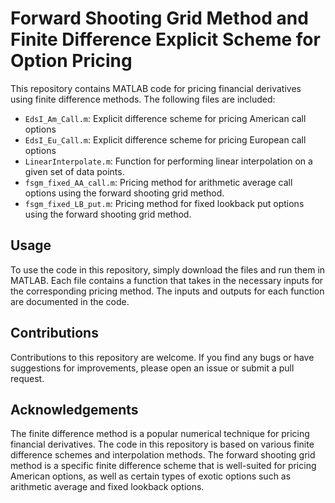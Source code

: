 # Forward Shooting Grid Method and Finite Difference Explicit Scheme for Option Pricing

This repository contains MATLAB code for pricing financial derivatives using finite difference methods. The following files are included:

- `EdsI_Am_Call.m`: Explicit difference scheme for pricing American call options
- `EdsI_Eu_Call.m`: Explicit difference scheme for pricing European call options
- `LinearInterpolate.m`: Function for performing linear interpolation on a given set of data points.
- `fsgm_fixed_AA_call.m`: Pricing method for arithmetic average call options using the forward shooting grid method.
- `fsgm_fixed_LB_put.m`: Pricing method for fixed lookback put options using the forward shooting grid method.

## Usage

To use the code in this repository, simply download the files and run them in MATLAB. Each file contains a function that takes in the necessary inputs for the corresponding pricing method. The inputs and outputs for each function are documented in the code.

## Contributions

Contributions to this repository are welcome. If you find any bugs or have suggestions for improvements, please open an issue or submit a pull request.

## Acknowledgements

The finite difference method is a popular numerical technique for pricing financial derivatives. The code in this repository is based on various finite difference schemes and interpolation methods. The forward shooting grid method is a specific finite difference scheme that is well-suited for pricing American options, as well as certain types of exotic options such as arithmetic average and fixed lookback options.
